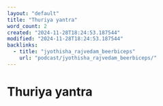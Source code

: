 ```yaml
---
layout: "default"
title: "Thuriya yantra"
word_count: 2
created: "2024-11-28T18:24:53.187544"
modified: "2024-11-28T18:24:53.187544"
backlinks:
  - title: "jyothisha_rajvedam_beerbiceps"
    url: "podcast/jyothisha_rajvedam_beerbiceps/"
---
```

# Thuriya yantra

